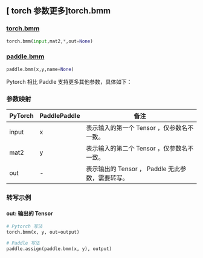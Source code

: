 ## [ torch 参数更多]torch.bmm

### [torch.bmm](https://pytorch.org/docs/stable/generated/torch.bmm.html?highlight=bmm#torch.bmm)

```python
torch.bmm(input,mat2,*,out=None)
```

### [paddle.bmm](https://www.paddlepaddle.org.cn/documentation/docs/zh/api/paddle/bmm_cn.html)

```python
paddle.bmm(x,y,name=None)
```

Pytorch 相比 Paddle 支持更多其他参数，具体如下：

### 参数映射
| PyTorch | PaddlePaddle | 备注 |
| ------- | ------- | ------- |
| input | x | 表示输入的第一个 Tensor ，仅参数名不一致。 |
| mat2 | y | 表示输入的第二个 Tensor ，仅参数名不一致。 |
| out | - | 表示输出的 Tensor ， Paddle 无此参数，需要转写。 |

### 转写示例

#### out: 输出的 Tensor

```python
# Pytorch 写法
torch.bmm(x, y, out=output)

# Paddle 写法
paddle.assign(paddle.bmm(x, y), output)
```
